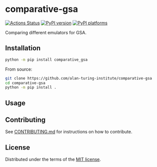 # comparative-gsa

[![Actions Status][actions-badge]][actions-link]
[![PyPI version][pypi-version]][pypi-link]
[![PyPI platforms][pypi-platforms]][pypi-link]

Comparing different emulators for GSA.

## Installation

```bash
python -m pip install comparative_gsa
```

From source:
```bash
git clone https://github.com/alan-turing-institute/comparative-gsa
cd comparative-gsa
python -m pip install .
```

## Usage


## Contributing

See [CONTRIBUTING.md](CONTRIBUTING.md) for instructions on how to contribute.

## License

Distributed under the terms of the [MIT license](LICENSE).


<!-- prettier-ignore-start -->
[actions-badge]:            https://github.com/alan-turing-institute/comparative-gsa/workflows/CI/badge.svg
[actions-link]:             https://github.com/alan-turing-institute/comparative-gsa/actions
[pypi-link]:                https://pypi.org/project/comparative-gsa/
[pypi-platforms]:           https://img.shields.io/pypi/pyversions/comparative-gsa
[pypi-version]:             https://img.shields.io/pypi/v/comparative-gsa
<!-- prettier-ignore-end -->
